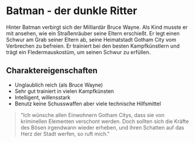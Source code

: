 # Batman - der dunkle Ritter

Hinter Batman verbirgt sich der Milliardär Bruce Wayne. 
Als Kind musste er mit ansehen, wie ein Straßenräuber seine Eltern erschießt.
Er legt einen Schwur am Grab seiner Eltern ab, seine Heimatstadt Gotham City vom Verbrechen zu befreien.
Er trainiert bei den besten Kampfkünstlern und trägt ein Fledermauskostüm, um seinen Schwur zu erfüllen.

## Charaktereigenschaften
* Unglaublich reich (als Bruce Wayne)
* Sehr gut trainiert in vielen Kampfkünsten
* Intelligent, willensstark
* Benutz keine Schusswaffen aber viele technische Hilfsmittel

> "Ich wünsche allen Einwohnern Gotham Citys, dass sie von kriminellen Elementen verschont werden. Doch sollten sich die Kräfte des Bösen irgendwann wieder erheben, und ihren Schatten auf das Herz der Stadt werfen, so ruft mich."

